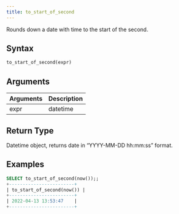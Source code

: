 ```yaml
---
title: to_start_of_second
---
```


Rounds down a date with time to the start of the second.

## Syntax

```sql
to_start_of_second(expr)
```

## Arguments

| Arguments   | Description |
| ----------- | ----------- |
| expr | datetime |

## Return Type

Datetime object, returns date in “YYYY-MM-DD hh:mm:ss” format.

## Examples

```sql
SELECT to_start_of_second(now());;
+------------------------+
| to_start_of_second(now()) |
+------------------------+
| 2022-04-13 13:53:47    |
+------------------------+
```
